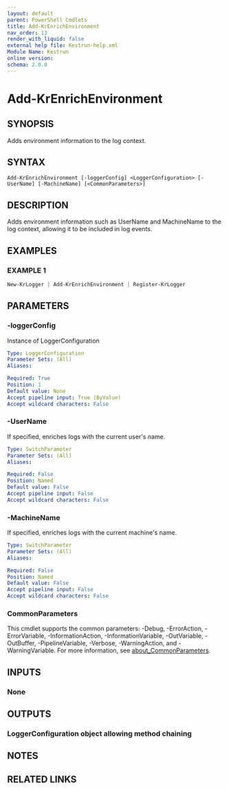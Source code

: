 ```yaml
---
layout: default
parent: PowerShell Cmdlets
title: Add-KrEnrichEnvironment
nav_order: 13
render_with_liquid: false
external help file: Kestrun-help.xml
Module Name: Kestrun
online version:
schema: 2.0.0
---
```


# Add-KrEnrichEnvironment

## SYNOPSIS
Adds environment information to the log context.

## SYNTAX

```
Add-KrEnrichEnvironment [-loggerConfig] <LoggerConfiguration> [-UserName] [-MachineName] [<CommonParameters>]
```

## DESCRIPTION
Adds environment information such as UserName and MachineName to the log context, allowing it to be included in log events.

## EXAMPLES

### EXAMPLE 1
```powershell
New-KrLogger | Add-KrEnrichEnvironment | Register-KrLogger
```

## PARAMETERS

### -loggerConfig
Instance of LoggerConfiguration

```yaml
Type: LoggerConfiguration
Parameter Sets: (All)
Aliases:

Required: True
Position: 1
Default value: None
Accept pipeline input: True (ByValue)
Accept wildcard characters: False
```

### -UserName
If specified, enriches logs with the current user's name.

```yaml
Type: SwitchParameter
Parameter Sets: (All)
Aliases:

Required: False
Position: Named
Default value: False
Accept pipeline input: False
Accept wildcard characters: False
```

### -MachineName
If specified, enriches logs with the current machine's name.

```yaml
Type: SwitchParameter
Parameter Sets: (All)
Aliases:

Required: False
Position: Named
Default value: False
Accept pipeline input: False
Accept wildcard characters: False
```

### CommonParameters
This cmdlet supports the common parameters: -Debug, -ErrorAction, -ErrorVariable, -InformationAction, -InformationVariable, -OutVariable, -OutBuffer, -PipelineVariable, -Verbose, -WarningAction, and -WarningVariable. For more information, see [about_CommonParameters](http://go.microsoft.com/fwlink/?LinkID=113216).

## INPUTS

### None
## OUTPUTS

### LoggerConfiguration object allowing method chaining
## NOTES

## RELATED LINKS
